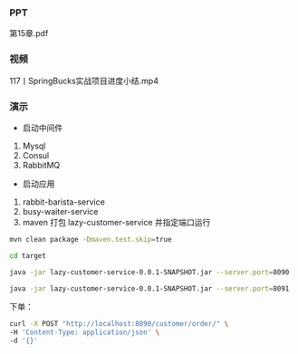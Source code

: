 ### PPT
第15章.pdf

### 视频
117丨SpringBucks实战项目进度小结.mp4

### 演示

* 启动中间件
1. Mysql
2. Consul
3. RabbitMQ

* 启动应用
1. rabbit-barista-service 
2. busy-waiter-service
3. maven 打包 lazy-customer-service 并指定端口运行
```bash
mvn clean package -Dmaven.test.skip=true

cd target

java -jar lazy-customer-service-0.0.1-SNAPSHOT.jar --server.port=8090

java -jar lazy-customer-service-0.0.1-SNAPSHOT.jar --server.port=8091
```


下单：
```bash
curl -X POST "http://localhost:8090/customer/order/" \
-H 'Content-Type: application/json' \
-d '{}'
```